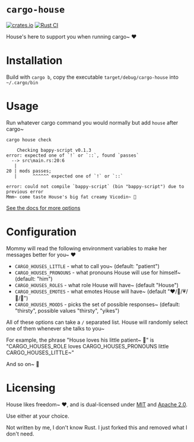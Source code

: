 <div class="oranda-hide">

# `cargo-house`

</div>

[![crates.io](https://img.shields.io/crates/v/cargo-mommy.svg)](https://crates.io/crates/cargo-mommy)
[![Rust CI](https://github.com/Gankra/cargo-mommy/workflows/Rust/badge.svg?branch=main)](https://github.com/Gankra/cargo-mommy/actions/workflows/ci.yml)



House's here to support you when running cargo~ ❤️

# Installation

Build with `cargo b`, copy the executable `target/debug/cargo-house` into `~/.cargo/bin`


# Usage

Run whatever cargo command you would normally but add `house` after cargo~

```
cargo house check

    Checking bappy-script v0.1.3
error: expected one of `!` or `::`, found `passes`
  --> src\main.rs:20:6
   |
20 | mods passes;
   |      ^^^^^^ expected one of `!` or `::`

error: could not compile `bappy-script` (bin "bappy-script") due to previous error
Mmm~ come taste House's big fat creamy Vicodin~ 💖
```

[See the docs for more options](https://faultlore.com/cargo-mommy/book/)


# Configuration

Mommy will read the following environment variables to make her messages better for you~ ❤️

* `CARGO_HOUSES_LITTLE` - what to call you~ (default: "patient")
* `CARGO_HOUSES_PRONOUNS` - what pronouns House will use for himself~ (default: "him")
* `CARGO_HOUSES_ROLES` - what role House will have~ (default "House")
* `CARGO_HOUSES_EMOTES` - what emotes House will have~ (default "❤️/💖/💗/💓/💞")
* `CARGO_HOUSES_MOODS` - picks the set of possible responses~ (default: "thirsty", possible values "thirsty", "yikes")

All of these options can take a `/` separated list. House will randomly select one of them whenever she talks to you~

For example, the phrase "House loves his little patient~ 💞" is "CARGO_HOUSES_ROLE loves CARGO_HOUSES_PRONOUNS little CARGO_HOUSES_LITTLE~"

And so on~ 💓


# Licensing
House likes freedom~ ❤️, and is dual-licensed under [MIT](LICENSE-MIT) and [Apache 2.0](LICENSE-APACHE).

Use either at your choice.

Not written by me, I don't know Rust. I just forked this and removed what I don't need.
